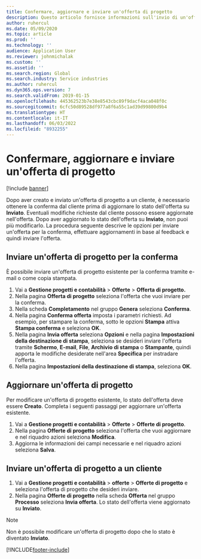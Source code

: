 ```yaml
---
title: Confermare, aggiornare e inviare un'offerta di progetto
description: Questo articolo fornisce informazioni sull'invio di un'offerta al cliente per la conferma, la modifica in base al feedback e quindi il rinvio dell'offerta.
author: ruhercul
ms.date: 05/09/2020
ms.topic: article
ms.prod: ''
ms.technology: ''
audience: Application User
ms.reviewer: johnmichalak
ms.custom: ''
ms.assetid: ''
ms.search.region: Global
ms.search.industry: Service industries
ms.author: ruhercul
ms.dyn365.ops.version: 7
ms.search.validFrom: 2019-01-15
ms.openlocfilehash: 445362523b7e38e8543cbc89f9dacf4aca048f0c
ms.sourcegitcommit: 6cfc50d89528df977a8f6a55c1ad39d99800d9b4
ms.translationtype: HT
ms.contentlocale: it-IT
ms.lasthandoff: 06/03/2022
ms.locfileid: "8932255"
---
```

# <a name="confirm-update-and-send-a-project-quotation"></a>Confermare, aggiornare e inviare un'offerta di progetto

[!include [banner](../includes/banner.md)]

Dopo aver creato e inviato un'offerta di progetto a un cliente, è necessario ottenere la conferma dal cliente prima di aggiornare lo stato dell'offerta su **Inviato**. Eventuali modifiche richieste dal cliente possono essere aggiornate nell'offerta. Dopo aver aggiornato lo stato dell'offerta su **Inviato**, non puoi più modificarlo. La procedura seguente descrive le opzioni per inviare un'offerta per la conferma, effettuare aggiornamenti in base al feedback e quindi inviare l'offerta.

## <a name="send-a-project-quotation-confirmation"></a>Inviare un'offerta di progetto per la conferma  

È possibile inviare un'offerta di progetto esistente per la conferma tramite e-mail o come copia stampata. 

1. Vai a **Gestione progetti e contabilità** > **Offerte** > **Offerta di progetto.** 
2. Nella pagina **Offerta di progetto** seleziona l'offerta che vuoi inviare per la conferma. 
3. Nella scheda **Completamento** nel gruppo **Genera** seleziona **Conferma**. 
4. Nella pagina **Conferma offerta** imposta i parametri richiesti. Ad esempio, per stampare la conferma, sotto le opzioni **Stampa** attiva **Stampa conferma** e seleziona **OK**.
5. Nella pagina **Invia offerta** seleziona **Opzioni** e nella pagina **Impostazioni della destinazione di stampa**, seleziona se desideri inviare l'offerta tramite **Schermo**, **E-mail**, **File**, **Archivio di stampa** o **Stampante**, quindi apporta le modifiche desiderate nell'area **Specifica** per instradare l'offerta.
6. Nella pagina **Impostazioni della destinazione di stampa**, seleziona **OK**.  

## <a name="update-a-project-quotation"></a>Aggiornare un'offerta di progetto

Per modificare un'offerta di progetto esistente, lo stato dell'offerta deve essere **Creato**. Completa i seguenti passaggi per aggiornare un'offerta esistente. 

1. Vai a **Gestione progetti e contabilità** > **Offerte** > **Offerte di progetto**.
2. Nella pagina **Offerte di progetto** seleziona l'offerta che vuoi aggiornare e nel riquadro azioni seleziona **Modifica**.
3. Aggiorna le informazioni dei campi necessarie e nel riquadro azioni seleziona **Salva**.  

## <a name="send-a-project-quotation-to-a-customer"></a>Inviare un'offerta di progetto a un cliente 

1. Vai a **Gestione progetti e contabilità** > **offerte** > **Offerte di progetto** e seleziona l'offerta di progetto che desideri inviare.
2. Nella pagina **Offerte di progetto** nella scheda **Offerta** nel gruppo **Processo** seleziona **Invia offerta**. Lo stato dell'offerta viene aggiornato su **Inviato**.

> [!NOTE]
> Non è possibile modificare un'offerta di progetto dopo che lo stato è diventato **Inviato**.


[!INCLUDE[footer-include](../includes/footer-banner.md)]